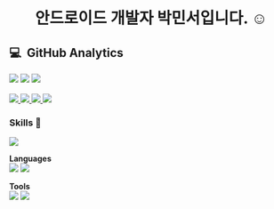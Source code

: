 <div align="center">    
    <h1>  &nbsp;안드로이드 개발자 박민서입니다. ☺ </h1>
</div>
<h2>💻 &nbsp;GitHub Analytics</h2>
    <div display="flex" flex-direction="row">
        <img src="https://github-readme-stats.vercel.app/api?username=minseo-and&show_icons=true&theme=vue&include_all_commits=true&count_private=true"/>
        <img src="https://github-profile-summary-cards.vercel.app/api/cards/profile-details?username=minseo-and&theme=vue"/>
        <img src="https://github-readme-stats.vercel.app/api/top-langs/?username=minseo-and&layout=compact&theme=vue"/>
    </div>
</div>
<br>
  <a href="https://https://www.notion.so/5255e3e75fb242c4b64822773031bf69" target="_blank"><img src="https://img.shields.io/badge/Notion-494649?style=flat-square&logo=Notion&logoColor=white"/>
  </a>
  <a href="https://velog.io/@minseo-and" target="_blank"><img src="https://img.shields.io/badge/Velog-20C997?style=flat-square&logo=Velog&logoColor=white"/>
  </a>
  <a href="mailto:msp05070478@gmail.com">
    <img src="https://img.shields.io/badge/-msp05070478@gmail.com-D14836?logo=Gmail&logoColor=white"/>
  </a>
  <a href="https://instagram.com/snoopy_coffee05">
    <img src="https://img.shields.io/badge/-@snoopycoffee05-E4405F?logo=Instagram&logoColor=white"/>
  </a>
<br>

### Skills 🎨
<a href="https://developer.android.com/?hl=ko" target="_blank"><img src="https://img.shields.io/badge/Android-3DDC84?style=flat-square&logo=Android&logoColor=white"/></a>
<br>

**Languages** 
<br>
<a href="https://kotlinlang.org/" target="_blank"><img src="https://img.shields.io/badge/Kotlin-7F52FF?style=flat-square&logo=Kotlin&logoColor=white"/></a>
<a href="https://docs.oracle.com/javase/8/docs/api/" target="_blank"><img src="https://img.shields.io/badge/Java-007396?style=flat-square&logo=Java&logoColor=white"/></a>
<br>

**Tools** 
<br>
<a href="https://firebase.google.com/docs" target="_blank"><img src="https://img.shields.io/badge/Firebase-FFCA28?style=flat-square&logo=Firebase&logoColor=white"/></a>
<a href="https://git-scm.com/" target="_blank"><img src="https://img.shields.io/badge/Git-F05032?style=flat-square&logo=Git&logoColor=white"/></a>
<br>
